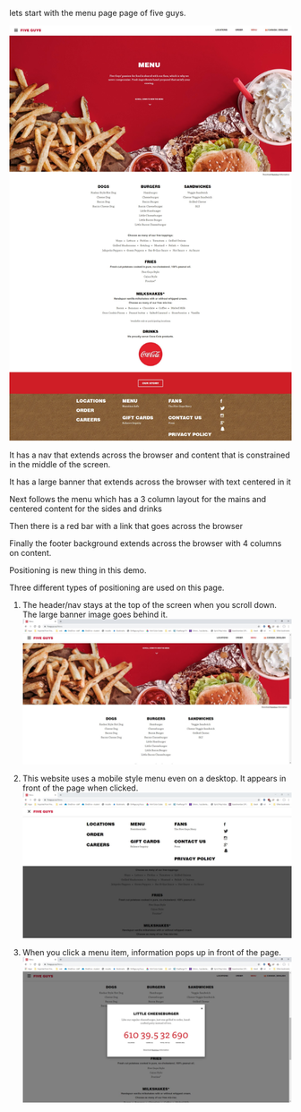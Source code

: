lets start with the menu page page of five guys.

![Menu Page](img/menu-page.jpg)

It has a nav that extends across the browser and content that is constrained in the middle of the screen.

It has a large banner that extends across the browser with text centered in it

Next follows the menu which has a 3 column layout for the mains and centered content for the sides and drinks

Then there is a red bar with a link that goes across the browser

Finally the footer background extends across the browser with 4 columns on content.

Positioning is new thing in this demo.

Three different types of positioning are used on this page.

1. The header/nav stays at the top of the screen when you scroll down. The large banner image goes behind it.
![Menu Page](img/scroll-down.jpg)

1. This website uses a mobile style menu even on a desktop. It appears in front of the page when clicked.
![Menu Page](img/click-main-menu.jpg)

1. When you click a menu item, information pops up in front of the page.
![Menu Page](img/click-menu-item.jpg)
